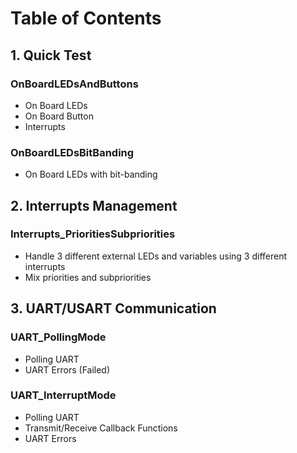 # Table of Contents

## 1. Quick Test
### OnBoardLEDsAndButtons
- On Board LEDs
- On Board Button
- Interrupts
### OnBoardLEDsBitBanding
- On Board LEDs with bit-banding

## 2. Interrupts Management
### Interrupts_PrioritiesSubpriorities
- Handle 3 different external LEDs and variables using 3 different interrupts
- Mix priorities and subpriorities

## 3. UART/USART Communication
### UART_PollingMode
- Polling UART
- UART Errors (Failed)
### UART_InterruptMode
- Polling UART
- Transmit/Receive Callback Functions
- UART Errors